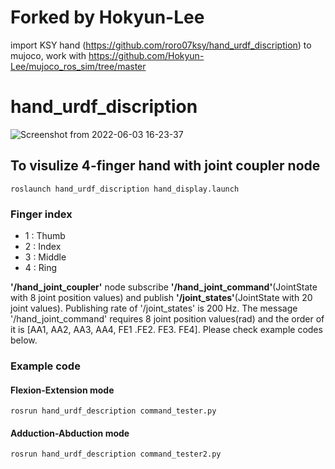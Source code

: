 # Forked by Hokyun-Lee
import KSY hand (https://github.com/roro07ksy/hand_urdf_discription) to mujoco,
work with https://github.com/Hokyun-Lee/mujoco_ros_sim/tree/master

##
##
##
##
##
##
##
##
##
##



# hand_urdf_discription

![Screenshot from 2022-06-03 16-23-37](https://user-images.githubusercontent.com/40191598/171807711-2bd708b4-ef03-4bdb-b5b6-6e91d5b93c4c.png)




## To visulize 4-finger hand with joint coupler node
```
roslaunch hand_urdf_discription hand_display.launch
```

### Finger index
* 1 : Thumb
* 2 : Index
* 3 : Middle
* 4 : Ring


**'/hand_joint_coupler'** node subscribe **'/hand_joint_command'**(JointState with 8 joint position values) and publish **'/joint_states'**(JointState with 20 joint values). Publishing rate of '/joint_states' is 200 Hz.
The message '/hand_joint_command' requires 8 joint position values(rad) and the order of it is [AA1, AA2, AA3, AA4, FE1 .FE2. FE3. FE4].
Please check example codes below.




### Example code
#### Flexion-Extension mode
```
rosrun hand_urdf_description command_tester.py
```

#### Adduction-Abduction mode
```
rosrun hand_urdf_description command_tester2.py
```
